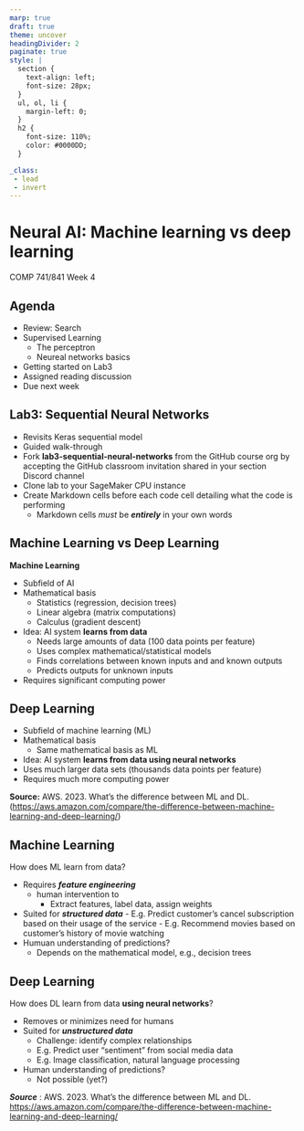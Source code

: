 ```yaml
---
marp: true
draft: true
theme: uncover
headingDivider: 2
paginate: true
style: |
  section {
    text-align: left;
    font-size: 28px;
  }
  ul, ol, li {
    margin-left: 0;
  }
  h2 {
    font-size: 110%;
    color: #0000DD;
  }

_class:
 - lead
 - invert
---
```


# Neural AI: Machine learning vs deep learning
COMP 741/841 Week 4​


## Agenda

- Review: Search
- Supervised Learning
    - The perceptron
    - Neureal networks basics
- Getting started on Lab3
- Assigned reading discussion
- Due next week

## Lab3: Sequential Neural Networks

- Revisits Keras sequential model
- Guided walk-through
- Fork **lab3-sequential-neural-networks** from the GitHub course org by accepting the GitHub classroom invitation shared in your section Discord channel
- Clone lab to your SageMaker CPU instance
- Create Markdown cells before each code cell detailing what the code is performing
    - Markdown cells _must_ be **_entirely_** in your own words

## Machine Learning vs Deep Learning

**Machine Learning**
* Subfield of AI
* Mathematical basis
    * Statistics (regression, decision trees)
    * Linear algebra (matrix computations)
    * Calculus (gradient descent)
* Idea: AI system **learns from data**
    * Needs large amounts of data (100 data points per feature)
    * Uses complex mathematical/statistical models
    * Finds correlations between known inputs and and known outputs
    * Predicts outputs for unknown inputs
* Requires significant computing power

## Deep Learning

* Subfield of machine learning (ML)
* Mathematical basis
    * Same mathematical basis as ML
* Idea: AI system **learns from data using neural networks**
*   Uses much larger data sets (thousands data points per feature)
* Requires much more computing power

**Source:** AWS. 2023. What’s the difference between ML and DL.(https://aws.amazon.com/compare/the-difference-between-machine-learning-and-deep-learning/)

## Machine Learning 
How does ML learn from data?
- Requires **_feature engineering_**
    - human intervention to
        - Extract features, label data, assign weights
- Suited for **_structured data_**
       - E.g. Predict customer’s cancel subscription based on their usage of the service
       - E.g. Recommend movies based on customer’s history of movie watching
- Humuan understanding of predictions? 
    - Depends on the mathematical model, e.g., decision trees

## Deep Learning
How does DL learn from data **using neural networks**?
- Removes or minimizes need for humans
- Suited for **_unstructured data_**
    - Challenge: identify complex relationships
    - E.g. Predict user “sentiment” from social media data
    - E.g. Image classification, natural language processing
- Human understanding of predictions?
    - Not possible (yet?)

**_Source_** : AWS. 2023. What’s the difference between ML and DL. https://aws.amazon.com/compare/the-difference-between-machine-learning-and-deep-learning/
